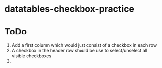 # datatables-checkbox-practice

# ToDo


1. Add a first column which would just consist of a checkbox in each row
2. A checkbox in the header row should be use to select/unselect all visible checkboxes
3. 

